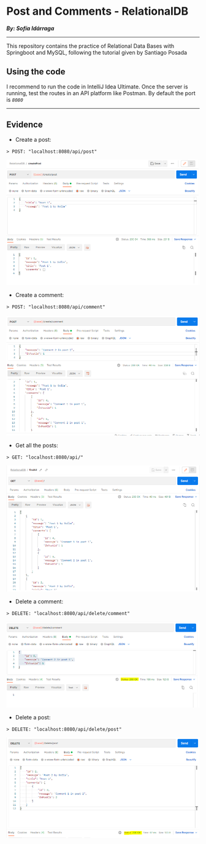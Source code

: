 # Post and Comments - RelationalDB

**_By: Sofía Idárraga_**


---
This repository contains the practice of Relational Data Bases with Springboot and MySQL,
following the tutorial given by Santiago Posada 

## Using the code

I recommend to run the code in IntelliJ Idea Ultimate. Once the server is running, test the routes
in an API platform like Postman. By default the port is _`8080`_

---

## Evidence

- Create a post:
```
> POST: "localhost:8080/api/post"
```
![1](https://github.com/sofia-idarraga/RelationalDB-post-comments/blob/2634655b04c80a0ef6192e2c20855d989304c035/src/main/resources/evidence/sc1.PNG)

- Create a comment:
```
> POST: "localhost:8080/api/comment"
```
![2](https://github.com/sofia-idarraga/RelationalDB-post-comments/blob/2634655b04c80a0ef6192e2c20855d989304c035/src/main/resources/evidence/sc2.PNG)

- Get all the posts:
```
> GET: "localhost:8080/api/"
```
![3](https://github.com/sofia-idarraga/RelationalDB-post-comments/blob/2634655b04c80a0ef6192e2c20855d989304c035/src/main/resources/evidence/sc3.PNG)

- Delete a comment:
```
> DELETE: "localhost:8080/api/delete/comment"
```
![4](https://github.com/sofia-idarraga/RelationalDB-post-comments/blob/2634655b04c80a0ef6192e2c20855d989304c035/src/main/resources/evidence/sc4.PNG)

- Delete a post:
```
> DELETE: "localhost:8080/api/delete/post"
```
![5](https://github.com/sofia-idarraga/RelationalDB-post-comments/blob/2634655b04c80a0ef6192e2c20855d989304c035/src/main/resources/evidence/sc5.PNG)

